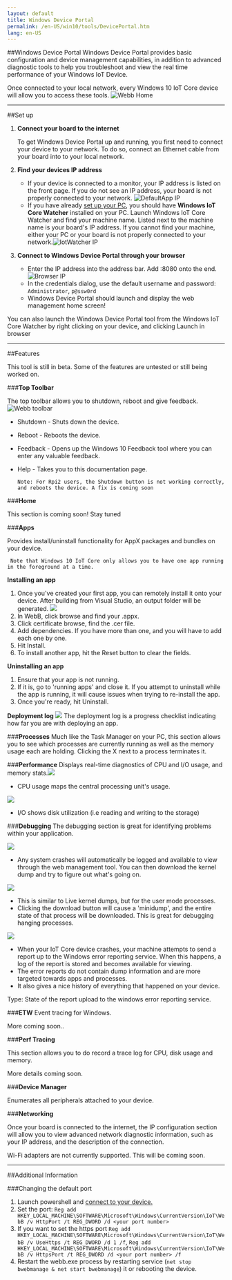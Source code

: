 ```yaml
---
layout: default
title: Windows Device Portal
permalink: /en-US/win10/tools/DevicePortal.htm
lang: en-US
---
```


<div class="container" markdown="1">

##Windows Device Portal
   Windows Device Portal provides basic configuration and device management capabilities, in addition to advanced diagnostic tools to help you troubleshoot and view the real time performance of your Windows IoT Device. 
   
   Once connected to your local network, every Windows 10 IoT Core device will allow you to access these tools.
![Webb Home]({{site.baseurl}}/images/webb/webb.png)

<hr>


##Set up
1. **Connect your board to the internet**

   To get Windows Device Portal up and running, you first need to connect your device to your network. To do so, connect an Ethernet cable from your board into to your local network.

2. **Find your devices IP address**
    * If your device is connected to a monitor, your IP address is listed on the front page. If you do not see an IP address, your board is not properly connected to your network. ![DefaultApp IP]({{site.baseurl}}/images/webb/defaultapp_ip.png)
	* If you have already [set up your PC]({{site.baseurl}}/{{page.lang}}/win10/SetupPC.htm), you should have **Windows IoT Core Watcher** installed on your PC. Launch Windows IoT Core Watcher and find your machine name. Listed next to the machine name is your board's IP address. If you cannot find your machine, either your PC or your board is not properly connected to your network.![IotWatcher IP]({{site.baseurl}}/images/IoTCoreWatcher.PNG)

3. **Connect to Windows Device Portal through your browser**
    * Enter the IP address into the address bar. Add :8080 onto the end.![Browser IP]({{site.baseurl}}/images/webb/browser_ip.png)
    * In the credentials dialog, use the default username and password: `Administrator`, `p@ssw0rd`
    * Windows Device Portal should launch and display the web management home screen!

 You can also launch the Windows Device Portal tool from the Windows IoT Core Watcher by right clicking on your device, and clicking Launch in browser

<hr>
	






##Features

This tool is still in beta. Some of the features are untested or still being worked on.

###**Top Toolbar**
    
The top toolbar allows you to shutdown, reboot and give feedback.![Webb toolbar]({{site.baseurl}}/images/webb/toolbar.png)

* Shutdown - Shuts down the device.
* Reboot - Reboots the device.
* Feedback - Opens up the Windows 10 Feedback tool where you can enter any valuable feedback.
* Help - Takes you to this documentation page.

   ```Note: For Rpi2 users, the Shutdown button is not working correctly, and reboots the device. A fix is coming soon```

###**Home**

This section is coming soon! Stay tuned

###**Apps**

Provides install/uninstall functionality for AppX packages and bundles on your device.

``` Note that Windows 10 IoT Core only allows you to have one app running in the foreground at a time.```

**Installing an app**

1.	Once you've created your first app, you can remotely install it onto your device. After building from Visual Studio, an output folder will be generated. <img class = "screen-snippet" src="{{site.baseurl}}/images/webb/installapp0.png">	
2.	In WebB, click browse and find your .appx.
3.	Click certificate browse, find the .cer file. 
4.	Add dependencies. If you have more than one, and you will have to add each one by one. 	
5.	Hit Install. 
6.	To install another app, hit the Reset button to clear the fields.


**Uninstalling an app**

1.	Ensure that your app is not running. 
2.	If it is, go to 'running apps' and close it. If you attempt to uninstall while the app is running, it will cause issues when trying to re-install the app. 
3.	Once you're ready, hit Uninstall.
    

**Deployment log**
    <img class="screen-snippet" src="{{site.baseurl}}/images/webb/deploymentlog.png">
    The deployment log is a progress checklist indicating how far you are with deploying an app.

###**Processes**
Much like the Task Manager on your PC, this section allows you to see which processes are currently running as well as the memory usage each are holding.  Clicking the X next to a process terminates it.

###**Performance**
Displays real-time diagnostics of CPU and I/O usage, and memory stats.<img src="{{site.baseurl}}/images/webb/iograph.png">

* CPU usage maps the central processing unit's usage.

<img src="{{site.baseurl}}/images/webb/cpugraph.png">

* I/O shows disk utilization (i.e reading and writing to the storage)

###**Debugging**
The debugging section is great for identifying problems within your application.

<img src="{{site.baseurl}}/images/webb/debug1.png">

* Any system crashes will automatically be logged and available to view through the web management tool.  You can then download the kernel dump and try to figure out what's going on.

<img src="{{site.baseurl}}/images/webb/debug2.png">

* This is similar to Live kernel dumps, but for the user mode processes. 
* Clicking the download button will cause a 'minidump', and the entire state of that process will be downloaded. This is great for debugging hanging processes.

<img src="{{site.baseurl}}/images/webb/debug3.png">

* When your IoT Core device crashes, your machine attempts to send a report up to the Windows error reporting service. When this happens, a log of the report is stored and becomes available for viewing.
* The error reports do not contain dump information and are more targeted towards apps and processes. 
* It also gives a nice history of everything that happened on your device. 

Type: State of the report upload to the windows error reporting service. 

###**ETW**
Event tracing for Windows.

More coming soon..

###**Perf Tracing**

This section allows you to do record a trace log for CPU, disk usage and memory. 

More details coming soon. 

###**Device Manager**

Enumerates all peripherals attached to your device.

###**Networking**

Once your board is connected to the internet, the IP configuration section will allow you to view advanced network diagnostic information, such as your IP address, and the description of the connection.

Wi-Fi adapters are not currently supported.  This will be coming soon.
<hr>


##Additional Information

###Changing the default port
1. Launch powershell and [connect to your device.]({{site.baseurl}}/{{page.lang}}/win10/samples/PowerShell.htm)
2. Set the port:
    ```Reg add HKEY_LOCAL_MACHINE\SOFTWARE\Microsoft\Windows\CurrentVersion\IoT\WebB /v HttpPort /t REG_DWORD /d <your port number>```
3. If you want to set the https port
	```Reg add HKEY_LOCAL_MACHINE\SOFTWARE\Microsoft\Windows\CurrentVersion\IoT\WebB /v UseHttps /t REG_DWORD /d 1 /f```, ```Reg add HKEY_LOCAL_MACHINE\SOFTWARE\Microsoft\Windows\CurrentVersion\IoT\WebB /v HttpsPort /t REG_DWORD /d <your port number> /f```
3. Restart the webb.exe process by restarting service (```net stop bwebmanage & net start bwebmanage```) it or rebooting the device.




</div>

